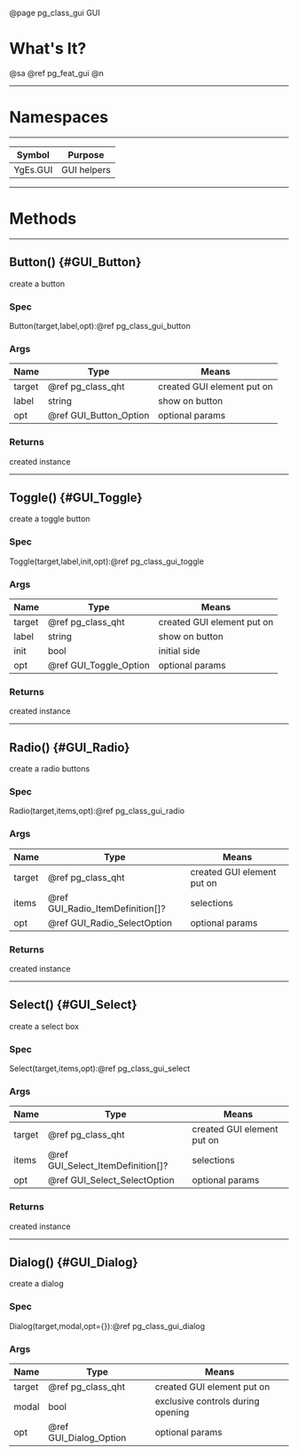 ﻿@page pg_class_gui GUI

# What's It?

@sa @ref pg_feat_gui @n

-----
# Namespaces

-----
| Symbol | Purpose |
|--------|---------|
| YgEs.GUI | GUI helpers |

-----
# Methods

-----
## Button() {#GUI_Button}

create a button 

### Spec

Button(target,label,opt):@ref pg_class_gui_button

### Args

| Name | Type | Means |
|------|------|-------|
| target | @ref pg_class_qht | created GUI element put on |
| label | string | show on button |
| opt | @ref GUI_Button_Option | optional params |

### Returns

created instance  

-----
## Toggle() {#GUI_Toggle}

create a toggle button 

### Spec

Toggle(target,label,init,opt):@ref pg_class_gui_toggle

### Args

| Name | Type | Means |
|------|------|-------|
| target | @ref pg_class_qht | created GUI element put on |
| label | string | show on button |
| init | bool | initial side |
| opt | @ref GUI_Toggle_Option | optional params |

### Returns

created instance  

-----
## Radio() {#GUI_Radio}

create a radio buttons 

### Spec

Radio(target,items,opt):@ref pg_class_gui_radio

### Args

| Name | Type | Means |
|------|------|-------|
| target | @ref pg_class_qht | created GUI element put on |
| items | @ref GUI_Radio_ItemDefinition[]? | selections |
| opt | @ref GUI_Radio_SelectOption | optional params |

### Returns

created instance  

-----
## Select() {#GUI_Select}

create a select box 

### Spec

Select(target,items,opt):@ref pg_class_gui_select

### Args

| Name | Type | Means |
|------|------|-------|
| target | @ref pg_class_qht | created GUI element put on |
| items | @ref GUI_Select_ItemDefinition[]? | selections |
| opt | @ref GUI_Select_SelectOption | optional params |

### Returns

created instance  

-----
## Dialog() {#GUI_Dialog}

create a dialog  

### Spec

Dialog(target,modal,opt={}):@ref pg_class_gui_dialog

### Args

| Name | Type | Means |
|------|------|-------|
| target | @ref pg_class_qht | created GUI element put on |
| modal | bool | exclusive controls during opening |
| opt | @ref GUI_Dialog_Option | optional params |
